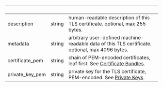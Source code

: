 <!-- Code generated for API Clients. DO NOT EDIT. -->

| &nbsp;          | &nbsp; | &nbsp;                                                                                                                                    |
| --------------- | ------ | ----------------------------------------------------------------------------------------------------------------------------------------- |
| description     | string | human-readable description of this TLS certificate. optional, max 255 bytes.                                                              |
| metadata        | string | arbitrary user-defined machine-readable data of this TLS certificate. optional, max 4096 bytes.                                           |
| certificate_pem | string | chain of PEM-encoded certificates, leaf first. See [Certificate Bundles](https://ngrok.com/docs/cloud-edge/endpoints#certificate-chains). |
| private_key_pem | string | private key for the TLS certificate, PEM-encoded. See [Private Keys](https://ngrok.com/docs/cloud-edge/endpoints#private-keys).           |
